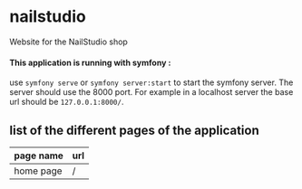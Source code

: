 # nailstudio

Website for the NailStudio shop

#### This application is running with symfony :

use `symfony serve` or `symfony server:start` to start the symfony server.
The server should use the 8000 port. For example in a localhost server the base url should be `127.0.0.1:8000/`.

## list of the different pages of the application

page name | url
---|---
home page | /

